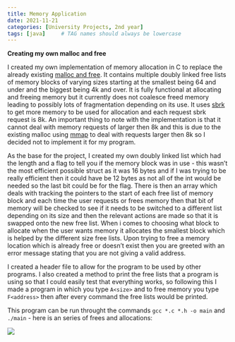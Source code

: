 ```yaml
---
title: Memory Application
date: 2021-11-21
categories: [University Projects, 2nd year]
tags: [java]     # TAG names should always be lowercase
---
```


**Creating my own malloc and free**

I created my own implementation of memory allocation in C to replace the already existing [malloc and free](https://man7.org/linux/man-pages/man3/malloc.3.html). It contains multiple doubly linked free lists of memory blocks of varying sizes starting at the smallest being 64 and under and the biggest being 4k and over. It is fully functional at allocating and freeing memory but it currently does not coalesce freed memory leading to possibly lots of fragmentation depending on its use. It uses [sbrk](https://linux.die.net/man/2/sbrk) to get more memory to be used for allocation and each request sbrk request is 8k. An important thing to note with the implementation is that it cannot deal with memory requests of larger then 8k and this is due to the existing malloc using [mmap](https://man7.org/linux/man-pages/man2/mmap.2.html) to deal with requests larger then 8k so I decided not to implement it for my program.

As the base for the project, I created my own doubly linked list which had the length and a flag to tell you if the memory block was in use - this wasn’t the most efficient possible struct as it was 16 bytes and if I was trying to be really efficient then it could have be 12 bytes as not all of the int would be needed so the last bit could be for the flag. There is then an array which deals with tracking the pointers to the start of each free list of memory block and each time the user requests or frees memory then that bit of memory will be checked to see if it needs to be switched to a different list depending on its size and then the relevant actions are made so that it is swapped onto the new free list. When i comes to choosing what block to allocate when the user wants memory it allocates the smallest block which is helped by the different size free lists. Upon trying to free a memory location which is already free or doesn’t exist then you are greeted with an error message stating that you are not giving a valid address.

I created a header file to allow for the program to be used by other programs. I also created a method to print the free lists that a program is using so that I could  easily test that everything works, so following this I made a program in which you type `A<size>` and to free memory you type `F<address>` then after every command the free lists would be printed.

This program can be run throught the commands `gcc *.c *.h -o main` and `./main` - here is an series of frees and allocations:

![](https://michael-perdue.github.io/assets/MallocInAction.png)
